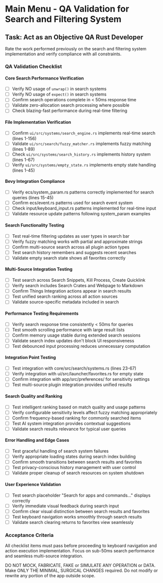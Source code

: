 # Main Menu - QA Validation for Search and Filtering System

## Task: Act as an Objective QA Rust Developer

Rate the work performed previously on the search and filtering system implementation and verify compliance with all constraints.

### QA Validation Checklist

#### Core Search Performance Verification
- [ ] Verify NO usage of `unwrap()` in search systems
- [ ] Verify NO usage of `expect()` in search systems
- [ ] Confirm search operations complete in < 50ms response time
- [ ] Validate zero-allocation search processing where possible
- [ ] Check blazing-fast performance during real-time filtering

#### File Implementation Verification
- [ ] Confirm `ui/src/systems/search_engine.rs` implements real-time search (lines 1-156)
- [ ] Validate `ui/src/search/fuzzy_matcher.rs` implements fuzzy matching (lines 1-89)
- [ ] Check `ui/src/systems/search_history.rs` implements history system (lines 1-67)
- [ ] Verify `ui/src/systems/empty_state.rs` implements empty state handling (lines 1-45)

#### Bevy Integration Compliance
- [ ] Verify ecs/system_param.rs patterns correctly implemented for search queries (lines 15-45)
- [ ] Confirm ecs/event.rs patterns used for search event system
- [ ] Check input/keyboard_input.rs patterns implemented for real-time input
- [ ] Validate resource update patterns following system_param examples

#### Search Functionality Testing
- [ ] Test real-time filtering updates as user types in search bar
- [ ] Verify fuzzy matching works with partial and approximate strings
- [ ] Confirm multi-source search across all plugin action types
- [ ] Test search history remembers and suggests recent searches
- [ ] Validate empty search state shows all favorites correctly

#### Multi-Source Integration Testing
- [ ] Test search across Search Snippets, Kill Process, Create Quicklink
- [ ] Verify search includes Search Crates and Webpage to Markdown
- [ ] Confirm Things Integration actions appear in search results
- [ ] Test unified search ranking across all action sources
- [ ] Validate source-specific metadata included in search

#### Performance Testing Requirements
- [ ] Verify search response time consistently < 50ms for queries
- [ ] Test smooth scrolling performance with large result lists
- [ ] Confirm memory usage stable during extended search sessions
- [ ] Validate search index updates don't block UI responsiveness
- [ ] Test debounced input processing reduces unnecessary computation

#### Integration Point Testing
- [ ] Test integration with core/src/search/systems.rs (lines 23-67)
- [ ] Verify integration with ui/src/launcher/favorites.rs for empty state
- [ ] Confirm integration with app/src/preferences/ for sensitivity settings
- [ ] Test multi-source plugin integration provides unified results

#### Search Quality and Ranking
- [ ] Test intelligent ranking based on match quality and usage patterns
- [ ] Verify configurable sensitivity levels affect fuzzy matching appropriately
- [ ] Confirm frequency-based ranking for commonly searched items
- [ ] Test AI system integration provides contextual suggestions
- [ ] Validate search results relevance for typical user queries

#### Error Handling and Edge Cases
- [ ] Test graceful handling of search system failures
- [ ] Verify appropriate loading states during search index building
- [ ] Confirm smooth transitions between search results and favorites
- [ ] Test privacy-conscious history management with user control
- [ ] Validate proper cleanup of search resources on system shutdown

#### User Experience Validation
- [ ] Test search placeholder "Search for apps and commands..." displays correctly
- [ ] Verify immediate visual feedback during search input
- [ ] Confirm clear visual distinction between search results and favorites
- [ ] Test keyboard navigation works smoothly through search results
- [ ] Validate search clearing returns to favorites view seamlessly

### Acceptance Criteria
All checklist items must pass before proceeding to keyboard navigation and action execution implementation. Focus on sub-50ms search performance and seamless multi-source integration.

DO NOT MOCK, FABRICATE, FAKE or SIMULATE ANY OPERATION or DATA. Make ONLY THE MINIMAL, SURGICAL CHANGES required. Do not modify or rewrite any portion of the app outside scope.